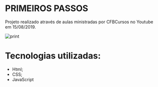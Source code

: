 # PRIMEIROS PASSOS
Projeto realizado através de aulas ministradas por CFBCursos no Youtube em 15/08/2019.

![print](https://user-images.githubusercontent.com/59126841/87038396-07fd1a00-c1c4-11ea-8045-3bd57f496416.png)

# Tecnologias utilizadas:
- Html;
- CSS;
- JavaScript